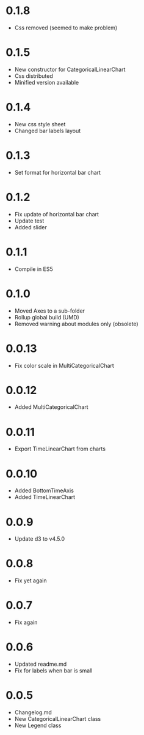 # 0.1.8
* Css removed (seemed to make problem)

# 0.1.5
* New constructor for CategoricalLinearChart
* Css distributed
* Minified version available

# 0.1.4
* New css style sheet
* Changed bar labels layout

# 0.1.3
* Set format for horizontal bar chart

# 0.1.2
* Fix update of horizontal bar chart
* Update test
* Added slider

# 0.1.1
* Compile in ES5

# 0.1.0
* Moved Axes to a sub-folder
* Rollup global build (UMD)
* Removed warning about modules only (obsolete)

# 0.0.13
* Fix color scale in MultiCategoricalChart

# 0.0.12
* Added MultiCategoricalChart

# 0.0.11
* Export TimeLinearChart from charts

# 0.0.10
* Added BottomTimeAxis
* Added TimeLinearChart

# 0.0.9
* Update d3 to v4.5.0

# 0.0.8
* Fix yet again

# 0.0.7
* Fix again

# 0.0.6
* Updated readme.md
* Fix for labels when bar is small

# 0.0.5
* Changelog.md
* New CategoricalLinearChart class
* New Legend class